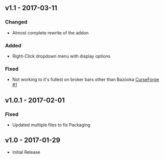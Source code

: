 ## v1.1 - 2017-03-11
### Changed
- Almost complete rewrite of the addon
### Added
- Right-Click dropdown menu with display options
### Fixed
- Not working to it's fullest on broker bars other than Bazooka [CurseForge #1](https://wow.curseforge.com/projects/m4x-artifactbroker/issues/1)

## v1.0.1 - 2017-02-01
### Fixed
- Updated multiple files to fix Packaging

## v1.0 - 2017-01-29
- Initial Release